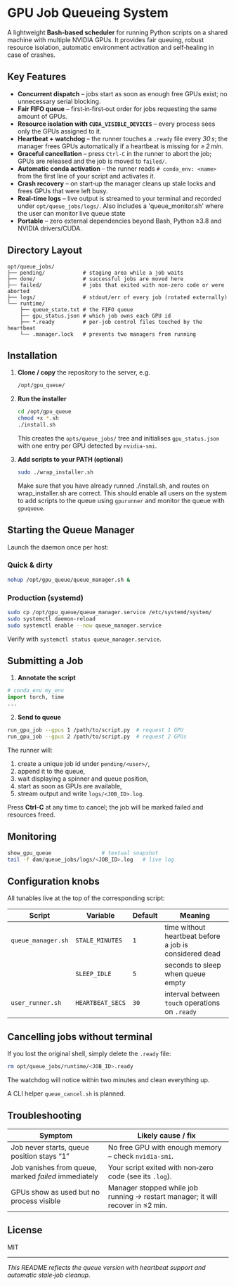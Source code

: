 # GPU Job Queueing System

A lightweight **Bash‑based scheduler** for running Python scripts on a shared machine with multiple NVIDIA GPUs. It provides fair queuing, robust resource isolation, automatic environment activation and self‑healing in case of crashes.

## Key Features

* **Concurrent dispatch** – jobs start as soon as enough free GPUs exist; no unnecessary serial blocking.
* **Fair FIFO queue** – first‑in‑first‑out order for jobs requesting the same amount of GPUs.
* **Resource isolation with `CUDA_VISIBLE_DEVICES`** – every process sees only the GPUs assigned to it.
* **Heartbeat + watchdog** – the runner touches a `.ready` file every *30 s*; the manager frees GPUs automatically if a heartbeat is missing for *≥ 2 min*.
* **Graceful cancellation** – press `Ctrl‑C` in the runner to abort the job; GPUs are released and the job is moved to `failed/`.
* **Automatic conda activation** – the runner reads `# conda_env: <name>` from the first line of your script and activates it.
* **Crash recovery** – on start‑up the manager cleans up stale locks and frees GPUs that were left busy.
* **Real‑time logs** – live output is streamed to your terminal and recorded under `opt/queue_jobs/logs/`.
Also includes a 'queue_monitor.sh' where the user can monitor live queue state
* **Portable** – zero external dependencies beyond Bash, Python ≥3.8 and NVIDIA drivers/CUDA.

## Directory Layout

```
opt/queue_jobs/
├── pending/            # staging area while a job waits
├── done/               # successful jobs are moved here
├── failed/             # jobs that exited with non‑zero code or were aborted
├── logs/               # stdout/err of every job (rotated externally)
└── runtime/
    ├── queue_state.txt # the FIFO queue
    ├── gpu_status.json # which job owns each GPU id
    ├── *.ready         # per‑job control files touched by the heartbeat
    └── .manager.lock   # prevents two managers from running
```

## Installation

1. **Clone / copy** the repository to the server, e.g.

   ```bash
   /opt/gpu_queue/
   ```

2. **Run the installer**

   ```bash
   cd /opt/gpu_queue
   chmod +x *.sh
   ./install.sh
   ```

   This creates the `opts/queue_jobs/` tree and initialises `gpu_status.json` with one entry per GPU detected by `nvidia-smi`.

3. **Add scripts to your PATH (optional)**

   ```bash
   sudo ./wrap_installer.sh
   ```
   Make sure that you have already runned ./install.sh, and routes on wrap_installer.sh are correct.
   This should enable all users on the system to add scripts to the queue using `gpurunner` and monitor the queue with `gpuqueue`.

## Starting the Queue Manager

Launch the daemon once per host:

### Quick & dirty

```bash
nohup /opt/gpu_queue/queue_manager.sh &
```

### Production (systemd)

```bash
sudo cp /opt/gpu_queue/queue_manager.service /etc/systemd/system/
sudo systemctl daemon-reload
sudo systemctl enable --now queue_manager.service
```

Verify with `systemctl status queue_manager.service`.

## Submitting a Job

1. **Annotate the script**

```python
# conda_env my_env
import torch, time
...
```

2. **Send to queue**

```bash
run_gpu_job --gpus 1 /path/to/script.py  # request 1 GPU
run_gpu_job --gpus 2 /path/to/script.py  # request 2 GPUs
```

The runner will:

1. create a unique job id under `pending/<user>/`,
2. append it to the queue,
3. wait displaying a spinner and queue position,
4. start as soon as GPUs are available,
5. stream output and write `logs/<JOB_ID>.log`.

Press **Ctrl‑C** at any time to cancel; the job will be marked failed and resources freed.

## Monitoring

```bash
show_gpu_queue                # textual snapshot
tail -f dam/queue_jobs/logs/<JOB_ID>.log   # live log
```

## Configuration knobs

All tunables live at the top of the corresponding script:

| Script             | Variable         | Default | Meaning                                                |
| ------------------ | ---------------- | ------- | ------------------------------------------------------ |
| `queue_manager.sh` | `STALE_MINUTES`  | `1`     | time without heartbeat before a job is considered dead |
|                    | `SLEEP_IDLE`     | `5`     | seconds to sleep when queue empty                      |
| `user_runner.sh`   | `HEARTBEAT_SECS` | `30`    | interval between `touch` operations on `.ready`        |

## Cancelling jobs without terminal

If you lost the original shell, simply delete the `.ready` file:

```bash
rm opt/queue_jobs/runtime/<JOB_ID>.ready
```

The watchdog will notice within two minutes and clean everything up.

A CLI helper `queue_cancel.sh` is planned.

## Troubleshooting

| Symptom                                              | Likely cause / fix                                                              |
| ---------------------------------------------------- | ------------------------------------------------------------------------------- |
| Job never starts, queue position stays “1”           | No free GPU with enough memory – check `nvidia-smi`.                            |
| Job vanishes from queue, marked *failed* immediately | Your script exited with non‑zero code (see its `.log`).                         |
| GPUs show as used but no process visible             | Manager stopped while job running → restart manager; it will recover in ≤2 min. |

## License

MIT

---

*This README reflects the queue version with heartbeat support and automatic stale‑job cleanup.*
